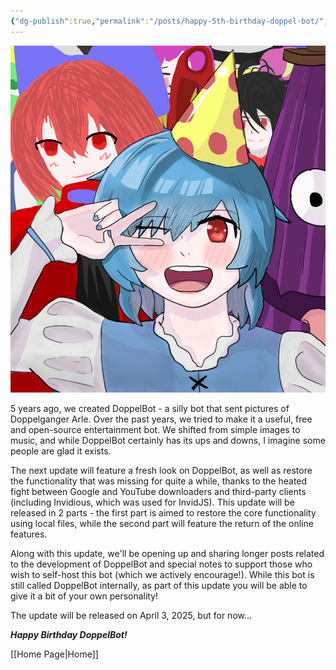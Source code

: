 ```yaml
---
{"dg-publish":true,"permalink":"/posts/happy-5th-birthday-doppel-bot/","created":"2025-03-29T22:47:18.850+04:00"}
---
```



![kogasa-bday.png](/img/user/Attachments/kogasa-bday.png)

5 years ago, we created DoppelBot - a silly bot that sent pictures of Doppelganger Arle. Over the past years, we tried to make it a useful, free and open-source entertainment bot. We shifted from simple images to music, and while DoppelBot certainly has its ups and downs, I imagine some people are glad it exists.

The next update will feature a fresh look on DoppelBot, as well as restore the functionality that was missing for quite a while, thanks to the heated fight between Google and YouTube downloaders and third-party clients (including Invidious, which was used for InvidJS). This update will be released in 2 parts - the first part is aimed to restore the core functionality using local files, while the second part will feature the return of the online features.

Along with this update, we'll be opening up and sharing longer posts related to the development of DoppelBot and special notes to support those who wish to self-host this bot (which we actively encourage!). While this bot is still called DoppelBot internally, as part of this update you will be able to give it a bit of your own personality!

The update will be released on April 3, 2025, but for now...

**_Happy Birthday DoppelBot!_**

[[Home Page\|Home]]
